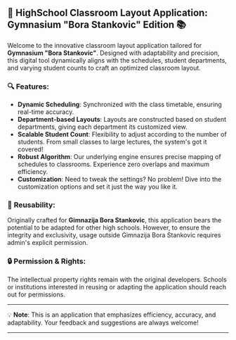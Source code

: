## 🏫 HighSchool Classroom Layout Application: Gymnasium "Bora Stankovic" Edition 📚

Welcome to the innovative classroom layout application tailored for **Gymnasium "Bora Stankovic"**. Designed with adaptability and precision, this digital tool dynamically aligns with the schedules, student departments, and varying student counts to craft an optimized classroom layout.

### 🔍 **Features**:

- **Dynamic Scheduling**: Synchronized with the class timetable, ensuring real-time accuracy.
- **Department-based Layouts**: Layouts are constructed based on student departments, giving each department its customized view.
- **Scalable Student Count**: Flexibility to adjust according to the number of students. From small classes to large lectures, the system's got it covered!
- **Robust Algorithm**: Our underlying engine ensures precise mapping of schedules to classrooms. Experience zero overlaps and maximum efficiency.
- **Customization**: Need to tweak the settings? No problem! Dive into the customization options and set it just the way you like it.

### 🔄 **Reusability**:

Originally crafted for **Gimnazija Bora Stankovic**, this application bears the potential to be adapted for other high schools. However, to ensure the integrity and exclusivity, usage outside Gimnazija Bora Stankovic requires admin's explicit permission.

### 🔒 **Permission & Rights**:

The intellectual property rights remain with the original developers. Schools or institutions interested in reusing or adapting the application should reach out for permissions.

---

💡 **Note**: This is an application that emphasizes efficiency, accuracy, and adaptability. Your feedback and suggestions are always welcome!

---

